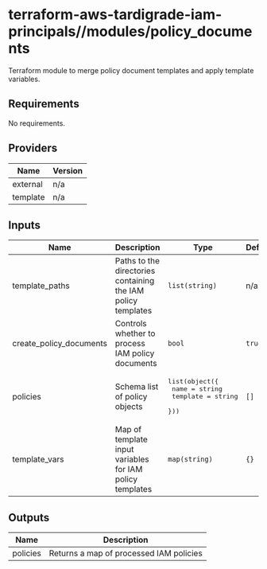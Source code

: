 # terraform-aws-tardigrade-iam-principals//modules/policy_documents

Terraform module to merge policy document templates and apply template variables.


<!-- BEGIN TFDOCS -->
## Requirements

No requirements.

## Providers

| Name | Version |
|------|---------|
| external | n/a |
| template | n/a |

## Inputs

| Name | Description | Type | Default | Required |
|------|-------------|------|---------|:--------:|
| template\_paths | Paths to the directories containing the IAM policy templates | `list(string)` | n/a | yes |
| create\_policy\_documents | Controls whether to process IAM policy documents | `bool` | `true` | no |
| policies | Schema list of policy objects | <pre>list(object({<br>    name     = string<br>    template = string<br>  }))</pre> | `[]` | no |
| template\_vars | Map of template input variables for IAM policy templates | `map(string)` | `{}` | no |

## Outputs

| Name | Description |
|------|-------------|
| policies | Returns a map of processed IAM policies |

<!-- END TFDOCS -->
